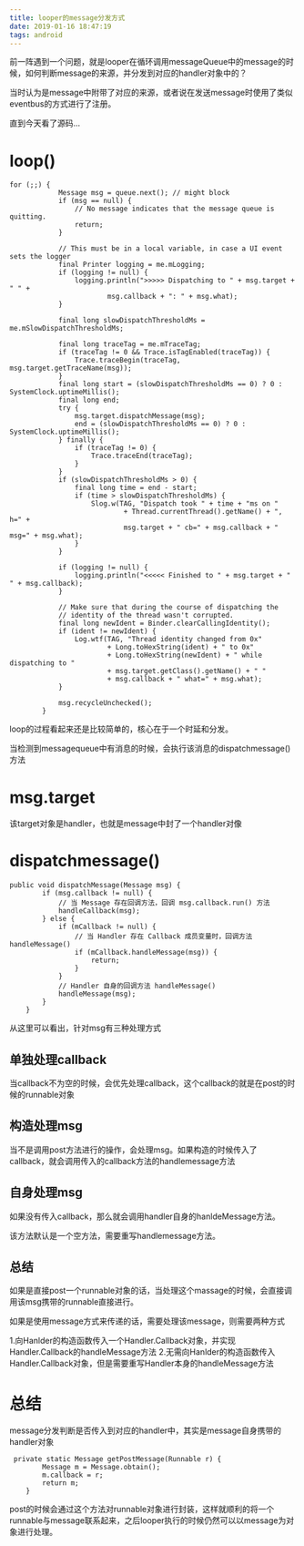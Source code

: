 ```yaml
---
title: looper的message分发方式
date: 2019-01-16 18:47:19
tags: android
---
```


前一阵遇到一个问题，就是looper在循环调用messageQueue中的message的时候，如何判断message的来源，并分发到对应的handler对象中的？

当时认为是message中附带了对应的来源，或者说在发送message时使用了类似eventbus的方式进行了注册。

直到今天看了源码...

# loop()

```
for (;;) {
            Message msg = queue.next(); // might block
            if (msg == null) {
                // No message indicates that the message queue is quitting.
                return;
            }

            // This must be in a local variable, in case a UI event sets the logger
            final Printer logging = me.mLogging;
            if (logging != null) {
                logging.println(">>>>> Dispatching to " + msg.target + " " +
                        msg.callback + ": " + msg.what);
            }

            final long slowDispatchThresholdMs = me.mSlowDispatchThresholdMs;

            final long traceTag = me.mTraceTag;
            if (traceTag != 0 && Trace.isTagEnabled(traceTag)) {
                Trace.traceBegin(traceTag, msg.target.getTraceName(msg));
            }
            final long start = (slowDispatchThresholdMs == 0) ? 0 : SystemClock.uptimeMillis();
            final long end;
            try {
                msg.target.dispatchMessage(msg);
                end = (slowDispatchThresholdMs == 0) ? 0 : SystemClock.uptimeMillis();
            } finally {
                if (traceTag != 0) {
                    Trace.traceEnd(traceTag);
                }
            }
            if (slowDispatchThresholdMs > 0) {
                final long time = end - start;
                if (time > slowDispatchThresholdMs) {
                    Slog.w(TAG, "Dispatch took " + time + "ms on "
                            + Thread.currentThread().getName() + ", h=" +
                            msg.target + " cb=" + msg.callback + " msg=" + msg.what);
                }
            }

            if (logging != null) {
                logging.println("<<<<< Finished to " + msg.target + " " + msg.callback);
            }

            // Make sure that during the course of dispatching the
            // identity of the thread wasn't corrupted.
            final long newIdent = Binder.clearCallingIdentity();
            if (ident != newIdent) {
                Log.wtf(TAG, "Thread identity changed from 0x"
                        + Long.toHexString(ident) + " to 0x"
                        + Long.toHexString(newIdent) + " while dispatching to "
                        + msg.target.getClass().getName() + " "
                        + msg.callback + " what=" + msg.what);
            }

            msg.recycleUnchecked();
        }
```
loop的过程看起来还是比较简单的，核心在于一个时延和分发。

当检测到messagequeue中有消息的时候，会执行该消息的dispatchmessage()方法

# msg.target

该target对象是handler，也就是message中封了一个handler对像

# dispatchmessage()

```
public void dispatchMessage(Message msg) {
        if (msg.callback != null) {
            // 当 Message 存在回调方法，回调 msg.callback.run() 方法
            handleCallback(msg);
        } else {
            if (mCallback != null) {
                // 当 Handler 存在 Callback 成员变量时，回调方法 handleMessage()
                if (mCallback.handleMessage(msg)) {
                    return;
                }
            }
            // Handler 自身的回调方法 handleMessage()
            handleMessage(msg);
        }
    }
```

从这里可以看出，针对msg有三种处理方式

## 单独处理callback

当callback不为空的时候，会优先处理callback，这个callback的就是在post的时候的runnable对象

## 构造处理msg

当不是调用post方法进行的操作，会处理msg。如果构造的时候传入了callback，就会调用传入的callback方法的handlemessage方法

## 自身处理msg

如果没有传入callback，那么就会调用handler自身的hanldeMessage方法。

该方法默认是一个空方法，需要重写handlemessage方法。

## 总结

如果是直接post一个runnable对象的话，当处理这个massage的时候，会直接调用该msg携带的runnable直接进行。

如果是使用message方式来传递的话，需要处理该message，则需要两种方式

1.向Hanlder的构造函数传入一个Handler.Callback对象，并实现Handler.Callback的handleMessage方法
2.无需向Hanlder的构造函数传入Handler.Callback对象，但是需要重写Handler本身的handleMessage方法

# 总结

message分发判断是否传入到对应的handler中，其实是message自身携带的handler对象

```
 private static Message getPostMessage(Runnable r) {
        Message m = Message.obtain();
        m.callback = r;
        return m;
    }
```

post的时候会通过这个方法对runnable对象进行封装，这样就顺利的将一个runnable与message联系起来，之后looper执行的时候仍然可以以message为对象进行处理。